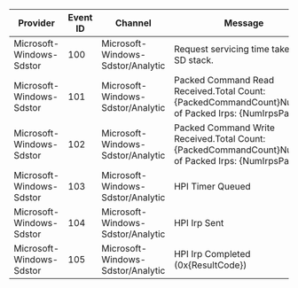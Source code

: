 Provider                  |  Event ID  |  Channel                            |  Message
--------------------------|------------|-------------------------------------|-------------------------------------------------------------------------------------------------------
Microsoft-Windows-Sdstor  |  100       |  Microsoft-Windows-Sdstor/Analytic  |  Request servicing time taken by SD stack.
Microsoft-Windows-Sdstor  |  101       |  Microsoft-Windows-Sdstor/Analytic  |  Packed Command Read Received.Total Count: {PackedCommandCount}Number of Packed Irps: {NumIrpsPacked}
Microsoft-Windows-Sdstor  |  102       |  Microsoft-Windows-Sdstor/Analytic  |  Packed Command Write Received.Total Count: {PackedCommandCount}Number of Packed Irps: {NumIrpsPacked}
Microsoft-Windows-Sdstor  |  103       |  Microsoft-Windows-Sdstor/Analytic  |  HPI Timer Queued
Microsoft-Windows-Sdstor  |  104       |  Microsoft-Windows-Sdstor/Analytic  |  HPI Irp Sent
Microsoft-Windows-Sdstor  |  105       |  Microsoft-Windows-Sdstor/Analytic  |  HPI Irp Completed (0x{ResultCode})